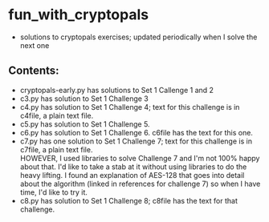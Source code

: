 # fun_with_cryptopals
- solutions to cryptopals exercises; updated periodically when I solve the next one

## Contents: 
- cryptopals-early.py has solutions to Set 1 Callenge 1 and 2 
- c3.py has solution to Set 1 Challenge 3
- c4.py has solution to Set 1 Challenge 4; text for this challenge is in c4file, a plain text file. 
- c5.py has solution to Set 1 Challenge 5.  
- c6.py has solution to Set 1 Challenge 6. c6file has the text for this one. 
- c7.py has one solution to Set 1 Challenge 7; text for this challenge is in c7file, a plain text file.    
HOWEVER, I used libraries to solve Challenge 7 and I'm not 100% happy about that.  I'd like to take a stab at it without using libraries to do the heavy lifting. I found an explanation of AES-128 that goes into detail about the algorithm (linked in references for challenge 7) so when I have time, I'd like to try it.
- c8.py has solution to Set 1 Challenge 8; c8file has the text for that challenge.
